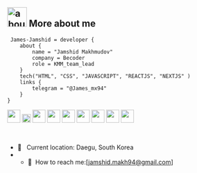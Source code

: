 <!-- ![Kostya Tskhovrebov Banner](https://raw.github.com/terrakok/terrakok/master/github.png) -->

## <img width="45" alt="about" src="https://raw.github.com/terrakok/terrakok/master/about.png"> More about me
```Jamshidbek
 James-Jamshid = developer {
    about {
        name = "Jamshid Makhmudov"
        company = Becoder
        role = KMM_team_lead
    }
    tech("HTML", "CSS", "JAVASCRIPT", "REACTJS", "NEXTJS" )
    links {
        telegram = "@James_mx94"
    }
}
```


<code><img src="https://www.freepnglogos.com/uploads/html5-logo-png/html5-logo-html-logo-10.png" width="30px"></code>
<code><img src="https://batflat.org/themes/default/img/css-logo.png" width="20px"></code>
<code><img src="https://sass-lang.com/assets/img/styleguide/white-e44bed0d.png" width="30px"></code>
<code><img src="https://brandslogos.com/wp-content/uploads/images/large/javascript-logo-black-and-white.png" width="30px"></code>
<code><img src="https://cdn.freebiesupply.com/logos/large/2x/react-1-logo-black-and-white.png" width="30px"></code>
<code><img src="https://cdn.freebiesupply.com/logos/large/2x/redux-logo-black-and-white.png" width="30px"></code>
<code><img src="https://cdn.freebiesupply.com/logos/large/2x/material-ui-logo-black-and-white.png" width="30px"></code>
<code><img src="https://ui-lib.com/blog/wp-content/uploads/2021/12/nextjs-boilerplate-logo.png" width="30px"></code>
<code><img src="https://cdn.freebiesupply.com/logos/large/2x/graphql-logo-black-and-white.png" width="30px"></code>

<br />

- 📍 &nbsp; Current location: Daegu, South Korea
- - 📨&nbsp; How to reach me:[jamshid.makh94@gmail.com]
